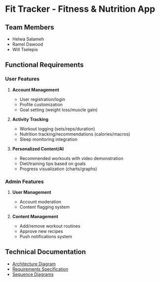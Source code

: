 # Fit Tracker - Fitness & Nutrition App

## Team Members
- Helwa Salameh
- Ramel Dawood
- Will Tselepis

## Functional Requirements

### User Features
1. **Account Management**
   - User registration/login
   - Profile customization
   - Goal setting (weight loss/muscle gain)

2. **Activity Tracking**
   - Workout logging (sets/reps/duration)
   - Nutrition tracking/recommendations (calories/macros)
   - Sleep monitoring integration

3. **Personalized Content/AI**
   - Recommended workouts with video demonstration
   - Diet/training tips based on goals
   - Progress visualization (charts/graphs)

### Admin Features
1. **User Management**
   - Account moderation
   - Content flagging system

2. **Content Management**
   - Add/remove workout routines
   - Approve new recipes
   - Push notifications system

## Technical Documentation
- [Architecture Diagram](./docs/architecture.png)
- [Requirements Specification](./docs/REQUIREMENTS.md)
- [Sequence Diagrams](./docs/sequence_diagrams/)
